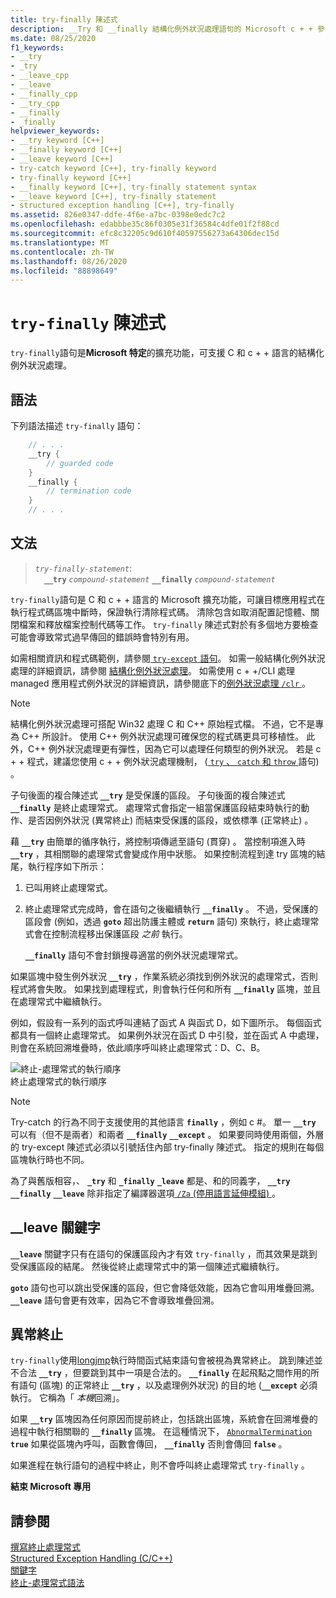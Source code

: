 ```yaml
---
title: try-finally 陳述式
description: __Try 和 __finally 結構化例外狀況處理語句的 Microsoft c + + 參考。
ms.date: 08/25/2020
f1_keywords:
- __try
- _try
- __leave_cpp
- __leave
- __finally_cpp
- __try_cpp
- __finally
- _finally
helpviewer_keywords:
- __try keyword [C++]
- __finally keyword [C++]
- __leave keyword [C++]
- try-catch keyword [C++], try-finally keyword
- try-finally keyword [C++]
- __finally keyword [C++], try-finally statement syntax
- __leave keyword [C++], try-finally statement
- structured exception handling [C++], try-finally
ms.assetid: 826e0347-ddfe-4f6e-a7bc-0398e0edc7c2
ms.openlocfilehash: edabbbe35c86f0305e31f36584c4dfe01f2f88cd
ms.sourcegitcommit: efc8c32205c9d610f40597556273a64306dec15d
ms.translationtype: MT
ms.contentlocale: zh-TW
ms.lasthandoff: 08/26/2020
ms.locfileid: "88898649"
---
```

# <a name="try-finally-statement"></a>`try-finally` 陳述式

`try-finally`語句是**Microsoft 特定**的擴充功能，可支援 C 和 c + + 語言的結構化例外狀況處理。

## <a name="syntax"></a>語法

下列語法描述 `try-finally` 語句：

```cpp
    // . . .
    __try {
        // guarded code
    }
    __finally {
        // termination code
    }
    // . . .
```

## <a name="grammar"></a>文法

> *`try-finally-statement`*:\
> &emsp;**`__try`** *`compound-statement`* **`__finally`** *`compound-statement`*

`try-finally`語句是 C 和 c + + 語言的 Microsoft 擴充功能，可讓目標應用程式在執行程式碼區塊中斷時，保證執行清除程式碼。 清除包含如取消配置記憶體、關閉檔案和釋放檔案控制代碼等工作。 `try-finally` 陳述式對於有多個地方要檢查可能會導致常式過早傳回的錯誤時會特別有用。

如需相關資訊和程式碼範例，請參閱[ `try-except` 語句](../cpp/try-except-statement.md)。 如需一般結構化例外狀況處理的詳細資訊，請參閱 [結構化例外狀況處理](../cpp/structured-exception-handling-c-cpp.md)。 如需使用 c + +/CLI 處理 managed 應用程式例外狀況的詳細資訊，請參閱底下的[例外狀況處理 `/clr` ](../extensions/exception-handling-cpp-component-extensions.md)。

> [!NOTE]
> 結構化例外狀況處理可搭配 Win32 處理 C 和 C++ 原始程式檔。 不過，它不是專為 C++ 所設計。 使用 C++ 例外狀況處理可確保您的程式碼更具可移植性。 此外，C++ 例外狀況處理更有彈性，因為它可以處理任何類型的例外狀況。 若是 c + + 程式，建議您使用 c + + 例外狀況處理機制， ([ `try` 、 `catch` 和 `throw` ](../cpp/try-throw-and-catch-statements-cpp.md)語句) 。

子句後面的複合陳述式 **`__try`** 是受保護的區段。 子句後面的複合陳述式 **`__finally`** 是終止處理常式。 處理常式會指定一組當保護區段結束時執行的動作、是否因例外狀況 (異常終止) 而結束受保護的區段，或依標準 (正常終止) 。

藉 **`__try`** 由簡單的循序執行，將控制項傳遞至語句 (貫穿) 。 當控制項進入時 **`__try`** ，其相關聯的處理常式會變成作用中狀態。 如果控制流程到達 try 區塊的結尾，執行程序如下所示：

1. 已叫用終止處理常式。

1. 終止處理常式完成時，會在語句之後繼續執行 **`__finally`** 。 不過，受保護的區段會 (例如，透過 **`goto`** 超出防護主體或 **`return`** 語句) 來執行，終止處理常式會在控制流程移出保護區段 *之前* 執行。

   **`__finally`** 語句不會封鎖搜尋適當的例外狀況處理常式。

如果區塊中發生例外狀況 **`__try`** ，作業系統必須找到例外狀況的處理常式，否則程式將會失敗。 如果找到處理程式，則會執行任何和所有 **`__finally`** 區塊，並且在處理常式中繼續執行。

例如，假設有一系列的函式呼叫連結了函式 A 與函式 D，如下圖所示。 每個函式都具有一個終止處理常式。 如果例外狀況在函式 D 中引發，並在函式 A 中處理，則會在系統回溯堆疊時，依此順序呼叫終止處理常式：D、C、B。

![終止&#45;處理常式的執行順序](../cpp/media/vc38cx1.gif "終止&#45;處理常式的執行順序") <br/>
終止處理常式的執行順序

> [!NOTE]
> Try-catch 的行為不同于支援使用的其他語言 **`finally`** ，例如 c #。  單一 **`__try`** 可以有（但不是兩者）和兩者 **`__finally`** **`__except`** 。  如果要同時使用兩個，外層的 try-except 陳述式必須以引號括住內部 try-finally 陳述式。  指定的規則在每個區塊執行時也不同。

為了與舊版相容，、 **`_try`** 和 **`_finally`** **`_leave`** 都是、和的同義字， **`__try`** **`__finally`** **`__leave`** 除非指定了編譯器選項[ `/Za` (停用語言延伸模組) ](../build/reference/za-ze-disable-language-extensions.md) 。

## <a name="the-__leave-keyword"></a>__leave 關鍵字

**`__leave`** 關鍵字只有在語句的保護區段內才有效 `try-finally` ，而其效果是跳到受保護區段的結尾。 然後從終止處理常式中的第一個陳述式繼續執行。

**`goto`** 語句也可以跳出受保護的區段，但它會降低效能，因為它會叫用堆疊回溯。 **`__leave`** 語句會更有效率，因為它不會導致堆疊回溯。

## <a name="abnormal-termination"></a>異常終止

`try-finally`使用[longjmp](../c-runtime-library/reference/longjmp.md)執行時間函式結束語句會被視為異常終止。 跳到陳述並不合法 **`__try`** ，但要跳到其中一項是合法的。 **`__finally`** 在起飛點之間作用的所有語句 (區塊) 的正常終止 **`__try`** ，以及處理例外狀況) 的目的地 (**`__except`** 必須執行。 它稱為「 *本機*回溯」。

如果 **`__try`** 區塊因為任何原因而提前終止，包括跳出區塊，系統會在回溯堆疊的過程中執行相關聯的 **`__finally`** 區塊。 在這種情況下， [`AbnormalTermination`](/windows/win32/Debug/abnormaltermination) **`true`** 如果從區塊內呼叫，函數會傳回， **`__finally`** 否則會傳回 **`false`** 。

如果進程在執行語句的過程中終止，則不會呼叫終止處理常式 `try-finally` 。

**結束 Microsoft 專用**

## <a name="see-also"></a>請參閱

[撰寫終止處理常式](../cpp/writing-a-termination-handler.md)<br/>
[Structured Exception Handling (C/C++)](../cpp/structured-exception-handling-c-cpp.md)<br/>
[關鍵字](../cpp/keywords-cpp.md)<br/>
[終止-處理常式語法](/windows/win32/Debug/termination-handler-syntax)

